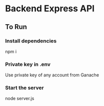 # Backend Express API

## To Run

### Install dependencies

npm i

### Private key in .env

Use private key of any account from Ganache

### Start the server

node server.js
